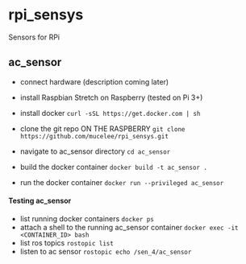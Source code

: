 # rpi_sensys
Sensors for RPi

## ac_sensor
- connect hardware (description coming later)

- install Raspbian Stretch on Raspberry (tested on Pi 3+)
- install docker `curl -sSL https://get.docker.com | sh`
- clone the git repo ON THE RASPBERRY `git clone https://github.com/mucelee/rpi_sensys.git`
- navigate to ac_sensor directory `cd ac_sensor`
- build the docker container `docker build -t ac_sensor .`
- run the docker container `docker run --privileged ac_sensor`

#### Testing ac_sensor
- list running docker containers `docker ps`
- attach a shell to the running ac_sensor container `docker exec -it <CONTAINER_ID> bash`
- list ros topics `rostopic list`
- listen to ac sensor `rostopic echo /sen_4/ac_sensor`
